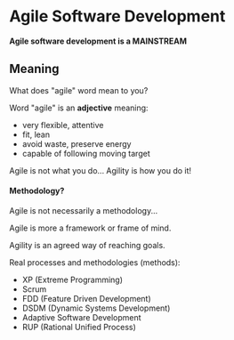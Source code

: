 # Agile Software Development

**Agile software development is a MAINSTREAM**

## Meaning

What does "agile" word mean to you?

Word "agile" is an **adjective** meaning:
- very flexible, attentive
- fit, lean
- avoid waste, preserve energy
- capable of following moving target

Agile is not what you do...
Agility is how you do it!

#### Methodology?

Agile is not necessarily a methodology...

Agile is more a framework or frame of mind.

Agility is an agreed way of reaching goals.

Real processes and methodologies (methods):
- XP (Extreme Programming)
- Scrum
- FDD (Feature Driven Development)
- DSDM (Dynamic Systems Development)
- Adaptive Software Development
- RUP (Rational Unified Process)
